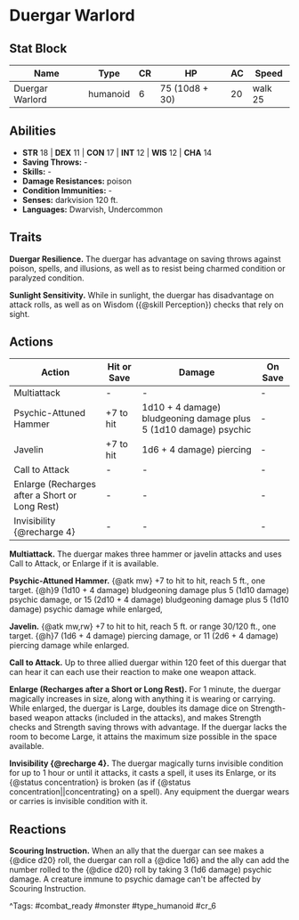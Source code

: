 # Duergar Warlord

## Stat Block

| Name | Type | CR | HP | AC | Speed |
|------|------|----|----|----|-------|
| Duergar Warlord | humanoid | 6 | 75 (10d8 + 30) | 20 | walk 25 |

## Abilities

- **STR** 18 | **DEX** 11 | **CON** 17 | **INT** 12 | **WIS** 12 | **CHA** 14
- **Saving Throws:** -  
- **Skills:** -  
- **Damage Resistances:** poison  
- **Condition Immunities:** -  
- **Senses:** darkvision 120 ft.  
- **Languages:** Dwarvish, Undercommon

## Traits

**Duergar Resilience.** The duergar has advantage on saving throws against poison, spells, and illusions, as well as to resist being charmed condition or paralyzed condition.

**Sunlight Sensitivity.** While in sunlight, the duergar has disadvantage on attack rolls, as well as on Wisdom ({@skill Perception}) checks that rely on sight.


## Actions

| Action | Hit or Save | Damage | On Save |
|--------|--------------|--------|----------|
| Multiattack | - | - | - |
| Psychic-Attuned Hammer | +7 to hit | 1d10 + 4 damage) bludgeoning damage plus 5 (1d10 damage) psychic | - |
| Javelin | +7 to hit | 1d6 + 4 damage) piercing | - |
| Call to Attack | - | - | - |
| Enlarge (Recharges after a Short or Long Rest) | - | - | - |
| Invisibility {@recharge 4} | - | - | - |

**Multiattack.** The duergar makes three hammer or javelin attacks and uses Call to Attack, or Enlarge if it is available.

**Psychic-Attuned Hammer.** {@atk mw} +7 to hit to hit, reach 5 ft., one target. {@h}9 (1d10 + 4 damage) bludgeoning damage plus 5 (1d10 damage) psychic damage, or 15 (2d10 + 4 damage) bludgeoning damage plus 5 (1d10 damage) psychic damage while enlarged,

**Javelin.** {@atk mw,rw} +7 to hit to hit, reach 5 ft. or range 30/120 ft., one target. {@h}7 (1d6 + 4 damage) piercing damage, or 11 (2d6 + 4 damage) piercing damage while enlarged.

**Call to Attack.** Up to three allied duergar within 120 feet of this duergar that can hear it can each use their reaction to make one weapon attack.

**Enlarge (Recharges after a Short or Long Rest).** For 1 minute, the duergar magically increases in size, along with anything it is wearing or carrying. While enlarged, the duergar is Large, doubles its damage dice on Strength-based weapon attacks (included in the attacks), and makes Strength checks and Strength saving throws with advantage. If the duergar lacks the room to become Large, it attains the maximum size possible in the space available.

**Invisibility {@recharge 4}.** The duergar magically turns invisible condition for up to 1 hour or until it attacks, it casts a spell, it uses its Enlarge, or its {@status concentration} is broken (as if {@status concentration||concentrating} on a spell). Any equipment the duergar wears or carries is invisible condition with it.

## Reactions

**Scouring Instruction.** When an ally that the duergar can see makes a {@dice d20} roll, the duergar can roll a {@dice 1d6} and the ally can add the number rolled to the {@dice d20} roll by taking 3 (1d6 damage) psychic damage. A creature immune to psychic damage can't be affected by Scouring Instruction.



^Tags: #combat_ready #monster #type_humanoid #cr_6